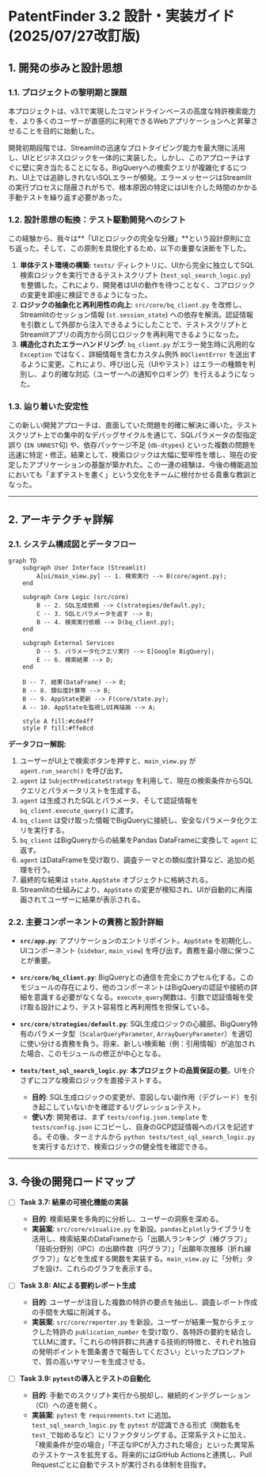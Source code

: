 # PatentFinder 3.2 設計・実装ガイド (2025/07/27改訂版)

## 1. 開発の歩みと設計思想

### 1.1. プロジェクトの黎明期と課題
本プロジェクトは、v3.1で実現したコマンドラインベースの高度な特許検索能力を、より多くのユーザーが直感的に利用できるWebアプリケーションへと昇華させることを目的に始動した。

開発初期段階では、Streamlitの迅速なプロトタイピング能力を最大限に活用し、UIとビジネスロジックを一体的に実装した。しかし、このアプローチはすぐに壁に突き当たることになる。BigQueryへの検索クエリが複雑化するにつれ、UI上では追跡しきれないSQLエラーが頻発。エラーメッセージはStreamlitの実行プロセスに隠蔽されがちで、根本原因の特定にはUIを介した時間のかかる手動テストを繰り返す必要があった。

### 1.2. 設計思想の転換：テスト駆動開発へのシフト
この経験から、我々は**「UIとロジックの完全な分離」**という設計原則に立ち返った。そして、この原則を具現化するため、以下の重要な決断を下した。

1.  **単体テスト環境の構築**: `tests/` ディレクトリに、UIから完全に独立してSQL検索ロジックを実行できるテストスクリプト (`test_sql_search_logic.py`) を整備した。これにより、開発者はUIの動作を待つことなく、コアロジックの変更を即座に検証できるようになった。
2.  **ロジックの抽象化と再利用性の向上**: `src/core/bq_client.py` を改修し、Streamlitのセッション情報 (`st.session_state`) への依存を解消。認証情報を引数として外部から注入できるようにしたことで、テストスクリプトとStreamlitアプリの両方から同じロジックを再利用できるようになった。
3.  **構造化されたエラーハンドリング**: `bq_client.py` がエラー発生時に汎用的な `Exception` ではなく、詳細情報を含むカスタム例外 `BQClientError` を送出するように変更。これにより、呼び出し元（UIやテスト）はエラーの種類を判別し、より的確な対応（ユーザーへの通知やロギング）を行えるようになった。

### 1.3. 辿り着いた安定性
この新しい開発アプローチは、直面していた問題を的確に解決に導いた。テストスクリプト上での集中的なデバッグサイクルを通じて、SQLパラメータの型指定誤り (`IN UNNEST`句) や、依存パッケージ不足 (`db-dtypes`) といった複数の問題を迅速に特定・修正。結果として、検索ロジックは大幅に堅牢性を増し、現在の安定したアプリケーションの基盤が築かれた。この一連の経験は、今後の機能追加においても「まずテストを書く」という文化をチームに根付かせる貴重な教訓となった。

---

## 2. アーキテクチャ詳解

### 2.1. システム構成図とデータフロー
```mermaid
graph TD
    subgraph User Interface (Streamlit)
        A[ui/main_view.py] -- 1. 検索実行 --> B(core/agent.py);
    end

    subgraph Core Logic (src/core)
        B -- 2. SQL生成依頼 --> C(strategies/default.py);
        C -- 3. SQLとパラメータを返す --> B;
        B -- 4. 検索実行依頼 --> D(bq_client.py);
    end

    subgraph External Services
        D -- 5. パラメータ化クエリ実行 --> E[Google BigQuery];
        E -- 6. 検索結果 --> D;
    end

    D -- 7. 結果(DataFrame) --> B;
    B -- 8. 類似度計算等 --> B;
    B -- 9. AppState更新 --> F(core/state.py);
    A -- 10. AppStateを監視しUI再描画 --> A;

    style A fill:#cde4ff
    style F fill:#ffe8cd
```

**データフロー解説:**
1.  ユーザーがUI上で検索ボタンを押すと、`main_view.py` が `agent.run_search()` を呼び出す。
2.  `agent` は `SubjectPredicateStrategy` を利用して、現在の検索条件からSQLクエリとパラメータリストを生成する。
3.  `agent` は生成されたSQLとパラメータ、そして認証情報を `bq_client.execute_query()` に渡す。
4.  `bq_client` は受け取った情報でBigQueryに接続し、安全なパラメータ化クエリを実行する。
5.  `bq_client` はBigQueryからの結果をPandas DataFrameに変換して `agent` に返す。
6.  `agent` はDataFrameを受け取り、調査テーマとの類似度計算など、追加の処理を行う。
7.  最終的な結果は `state.AppState` オブジェクトに格納される。
8.  Streamlitの仕組みにより、`AppState` の変更が検知され、UIが自動的に再描画されてユーザーに結果が表示される。

### 2.2. 主要コンポーネントの責務と設計詳細

-   **`src/app.py`**: アプリケーションのエントリポイント。`AppState` を初期化し、UIコンポーネント (`sidebar`, `main_view`) を呼び出す。責務を最小限に保つことが重要。

-   **`src/core/bq_client.py`**: BigQueryとの通信を完全にカプセル化する。このモジュールの存在により、他のコンポーネントはBigQueryの認証や接続の詳細を意識する必要がなくなる。`execute_query`関数は、引数で認証情報を受け取る設計により、テスト容易性と再利用性を担保している。

-   **`src/core/strategies/default.py`**: SQL生成ロジックの心臓部。BigQuery特有のパラメータ型（`ScalarQueryParameter`, `ArrayQueryParameter`）を適切に使い分ける責務を負う。将来、新しい検索軸（例：引用情報）が追加された場合、このモジュールの修正が中心となる。

-   **`tests/test_sql_search_logic.py`**: **本プロジェクトの品質保証の要**。UIを介さずにコアな検索ロジックを直接テストする。
    -   **目的**: SQL生成ロジックの変更が、意図しない副作用（デグレード）を引き起こしていないかを確認するリグレッションテスト。
    -   **使い方**: 開発者は、まず `tests/config.json.template` を `tests/config.json` にコピーし、自身のGCP認証情報へのパスを記述する。その後、ターミナルから `python tests/test_sql_search_logic.py` を実行するだけで、検索ロジックの健全性を確認できる。

---

## 3. 今後の開発ロードマップ

-   [ ] **Task 3.7: 結果の可視化機能の実装**
    -   **目的**: 検索結果を多角的に分析し、ユーザーの洞察を深める。
    -   **実装案**: `src/core/visualize.py` を新設。`pandas`と`plotly`ライブラリを活用し、検索結果のDataFrameから「出願人ランキング（棒グラフ）」「技術分野別（IPC）の出願件数（円グラフ）」「出願年次推移（折れ線グラフ）」などを生成する関数を実装する。`main_view.py` に「分析」タブを設け、これらのグラフを表示する。

-   [ ] **Task 3.8: AIによる要約レポート生成**
    -   **目的**: ユーザーが注目した複数の特許の要点を抽出し、調査レポート作成の手間を大幅に削減する。
    -   **実装案**: `src/core/reporter.py` を新設。ユーザーが結果一覧からチェックした特許の `publication_number` を受け取り、各特許の要約を結合してLLMに渡す。「これらの特許群に共通する技術的特徴と、それぞれ独自の発明ポイントを箇条書きで報告してください」といったプロンプトで、質の高いサマリーを生成させる。

-   [ ] **Task 3.9: `pytest`の導入とテストの自動化**
    -   **目的**: 手動でのスクリプト実行から脱却し、継続的インテグレーション（CI）への道を開く。
    -   **実装案**: `pytest` を `requirements.txt` に追加。`test_sql_search_logic.py` を `pytest` が認識できる形式（関数名を`test_`で始めるなど）にリファクタリングする。正常系テストに加え、「検索条件が空の場合」「不正なIPCが入力された場合」といった異常系のテストケースを拡充する。将来的にはGitHub Actionsと連携し、Pull Requestごとに自動でテストが実行される体制を目指す。
